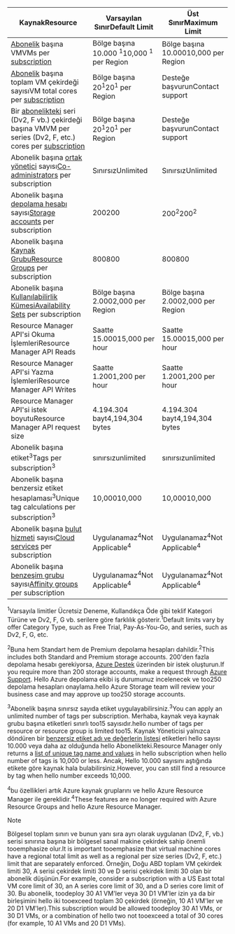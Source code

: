 | <span data-ttu-id="a0ad3-101">Kaynak</span><span class="sxs-lookup"><span data-stu-id="a0ad3-101">Resource</span></span> | <span data-ttu-id="a0ad3-102">Varsayılan Sınır</span><span class="sxs-lookup"><span data-stu-id="a0ad3-102">Default Limit</span></span> | <span data-ttu-id="a0ad3-103">Üst Sınır</span><span class="sxs-lookup"><span data-stu-id="a0ad3-103">Maximum Limit</span></span> |
| --- | --- | --- |
| <span data-ttu-id="a0ad3-104">[Abonelik](../articles/billing-buy-sign-up-azure-subscription.md) başına VM</span><span class="sxs-lookup"><span data-stu-id="a0ad3-104">VMs per [subscription](../articles/billing-buy-sign-up-azure-subscription.md)</span></span> |<span data-ttu-id="a0ad3-105">Bölge başına 10.000 <sup>1</sup></span><span class="sxs-lookup"><span data-stu-id="a0ad3-105">10,000 <sup>1</sup> per Region</span></span> |<span data-ttu-id="a0ad3-106">Bölge başına 10.000</span><span class="sxs-lookup"><span data-stu-id="a0ad3-106">10,000 per Region</span></span> |
| <span data-ttu-id="a0ad3-107">[Abonelik](../articles/billing-buy-sign-up-azure-subscription.md) başına toplam VM çekirdeği sayısı</span><span class="sxs-lookup"><span data-stu-id="a0ad3-107">VM total cores per [subscription](../articles/billing-buy-sign-up-azure-subscription.md)</span></span> |<span data-ttu-id="a0ad3-108">Bölge başına 20<sup>1</sup></span><span class="sxs-lookup"><span data-stu-id="a0ad3-108">20<sup>1</sup> per Region</span></span> | <span data-ttu-id="a0ad3-109">Desteğe başvurun</span><span class="sxs-lookup"><span data-stu-id="a0ad3-109">Contact support</span></span> |
| <span data-ttu-id="a0ad3-110">Bir [abonelikteki](../articles/billing-buy-sign-up-azure-subscription.md) seri (Dv2, F vb.) çekirdeği başına VM</span><span class="sxs-lookup"><span data-stu-id="a0ad3-110">VM per series (Dv2, F, etc.) cores per [subscription](../articles/billing-buy-sign-up-azure-subscription.md)</span></span> |<span data-ttu-id="a0ad3-111">Bölge başına 20<sup>1</sup></span><span class="sxs-lookup"><span data-stu-id="a0ad3-111">20<sup>1</sup> per Region</span></span> | <span data-ttu-id="a0ad3-112">Desteğe başvurun</span><span class="sxs-lookup"><span data-stu-id="a0ad3-112">Contact support</span></span> |
| <span data-ttu-id="a0ad3-113">Abonelik başına [ortak yönetici](../articles/billing-add-change-azure-subscription-administrator.md) sayısı</span><span class="sxs-lookup"><span data-stu-id="a0ad3-113">[Co-administrators](../articles/billing-add-change-azure-subscription-administrator.md) per subscription</span></span> |<span data-ttu-id="a0ad3-114">Sınırsız</span><span class="sxs-lookup"><span data-stu-id="a0ad3-114">Unlimited</span></span> |<span data-ttu-id="a0ad3-115">Sınırsız</span><span class="sxs-lookup"><span data-stu-id="a0ad3-115">Unlimited</span></span> |
| <span data-ttu-id="a0ad3-116">Abonelik başına [depolama hesabı](../articles/storage/common/storage-create-storage-account.md) sayısı</span><span class="sxs-lookup"><span data-stu-id="a0ad3-116">[Storage accounts](../articles/storage/common/storage-create-storage-account.md) per subscription</span></span> |<span data-ttu-id="a0ad3-117">200</span><span class="sxs-lookup"><span data-stu-id="a0ad3-117">200</span></span> |<span data-ttu-id="a0ad3-118">200<sup>2</sup></span><span class="sxs-lookup"><span data-stu-id="a0ad3-118">200<sup>2</sup></span></span> |
| <span data-ttu-id="a0ad3-119">Abonelik başına [Kaynak Grubu](../articles/azure-resource-manager/resource-group-overview.md)</span><span class="sxs-lookup"><span data-stu-id="a0ad3-119">[Resource Groups](../articles/azure-resource-manager/resource-group-overview.md) per subscription</span></span> |<span data-ttu-id="a0ad3-120">800</span><span class="sxs-lookup"><span data-stu-id="a0ad3-120">800</span></span> |<span data-ttu-id="a0ad3-121">800</span><span class="sxs-lookup"><span data-stu-id="a0ad3-121">800</span></span> |
| <span data-ttu-id="a0ad3-122">Abonelik başına [Kullanılabilirlik Kümesi](../articles/virtual-machines/windows/manage-availability.md#configure-multiple-virtual-machines-in-an-availability-set-for-redundancy)</span><span class="sxs-lookup"><span data-stu-id="a0ad3-122">[Availability Sets](../articles/virtual-machines/windows/manage-availability.md#configure-multiple-virtual-machines-in-an-availability-set-for-redundancy) per subscription</span></span> |<span data-ttu-id="a0ad3-123">Bölge başına 2.000</span><span class="sxs-lookup"><span data-stu-id="a0ad3-123">2,000 per Region</span></span> |<span data-ttu-id="a0ad3-124">Bölge başına 2.000</span><span class="sxs-lookup"><span data-stu-id="a0ad3-124">2,000 per Region</span></span> |
| <span data-ttu-id="a0ad3-125">Resource Manager API'si Okuma İşlemleri</span><span class="sxs-lookup"><span data-stu-id="a0ad3-125">Resource Manager API Reads</span></span> |<span data-ttu-id="a0ad3-126">Saatte 15.000</span><span class="sxs-lookup"><span data-stu-id="a0ad3-126">15,000 per hour</span></span> |<span data-ttu-id="a0ad3-127">Saatte 15.000</span><span class="sxs-lookup"><span data-stu-id="a0ad3-127">15,000 per hour</span></span> |
| <span data-ttu-id="a0ad3-128">Resource Manager API'si Yazma İşlemleri</span><span class="sxs-lookup"><span data-stu-id="a0ad3-128">Resource Manager API Writes</span></span> |<span data-ttu-id="a0ad3-129">Saatte 1.200</span><span class="sxs-lookup"><span data-stu-id="a0ad3-129">1,200 per hour</span></span> |<span data-ttu-id="a0ad3-130">Saatte 1.200</span><span class="sxs-lookup"><span data-stu-id="a0ad3-130">1,200 per hour</span></span> |
| <span data-ttu-id="a0ad3-131">Resource Manager API'si istek boyutu</span><span class="sxs-lookup"><span data-stu-id="a0ad3-131">Resource Manager API request size</span></span> |<span data-ttu-id="a0ad3-132">4.194.304 bayt</span><span class="sxs-lookup"><span data-stu-id="a0ad3-132">4,194,304 bytes</span></span> |<span data-ttu-id="a0ad3-133">4.194.304 bayt</span><span class="sxs-lookup"><span data-stu-id="a0ad3-133">4,194,304 bytes</span></span> |
| <span data-ttu-id="a0ad3-134">Abonelik başına etiket<sup>3</sup></span><span class="sxs-lookup"><span data-stu-id="a0ad3-134">Tags per subscription<sup>3</sup></span></span> |<span data-ttu-id="a0ad3-135">sınırsız</span><span class="sxs-lookup"><span data-stu-id="a0ad3-135">unlimited</span></span> |<span data-ttu-id="a0ad3-136">sınırsız</span><span class="sxs-lookup"><span data-stu-id="a0ad3-136">unlimited</span></span> |
| <span data-ttu-id="a0ad3-137">Abonelik başına benzersiz etiket hesaplaması<sup>3</sup></span><span class="sxs-lookup"><span data-stu-id="a0ad3-137">Unique tag calculations per subscription<sup>3</sup></span></span> | <span data-ttu-id="a0ad3-138">10,000</span><span class="sxs-lookup"><span data-stu-id="a0ad3-138">10,000</span></span> | <span data-ttu-id="a0ad3-139">10,000</span><span class="sxs-lookup"><span data-stu-id="a0ad3-139">10,000</span></span> |
| <span data-ttu-id="a0ad3-140">Abonelik başına [bulut hizmeti](../articles/cloud-services/cloud-services-choose-me.md) sayısı</span><span class="sxs-lookup"><span data-stu-id="a0ad3-140">[Cloud services](../articles/cloud-services/cloud-services-choose-me.md) per subscription</span></span> |<span data-ttu-id="a0ad3-141">Uygulanamaz<sup>4</sup></span><span class="sxs-lookup"><span data-stu-id="a0ad3-141">Not Applicable<sup>4</sup></span></span> |<span data-ttu-id="a0ad3-142">Uygulanamaz<sup>4</sup></span><span class="sxs-lookup"><span data-stu-id="a0ad3-142">Not Applicable<sup>4</sup></span></span> |
| <span data-ttu-id="a0ad3-143">Abonelik başına [benzeşim grubu](../articles/virtual-network/virtual-networks-migrate-to-regional-vnet.md) sayısı</span><span class="sxs-lookup"><span data-stu-id="a0ad3-143">[Affinity groups](../articles/virtual-network/virtual-networks-migrate-to-regional-vnet.md) per subscription</span></span> |<span data-ttu-id="a0ad3-144">Uygulanamaz<sup>4</sup></span><span class="sxs-lookup"><span data-stu-id="a0ad3-144">Not Applicable<sup>4</sup></span></span> |<span data-ttu-id="a0ad3-145">Uygulanamaz<sup>4</sup></span><span class="sxs-lookup"><span data-stu-id="a0ad3-145">Not Applicable<sup>4</sup></span></span> |

<span data-ttu-id="a0ad3-146"><sup>1</sup>Varsayıla limitler Ücretsiz Deneme, Kullandıkça Öde gibi teklif Kategori Türüne ve Dv2, F, G vb. serilere göre farklılık gösterir.</span><span class="sxs-lookup"><span data-stu-id="a0ad3-146"><sup>1</sup>Default limits vary by offer Category Type, such as Free Trial, Pay-As-You-Go, and series, such as Dv2, F, G, etc.</span></span>

<span data-ttu-id="a0ad3-147"><sup>2</sup>Buna hem Standart hem de Premium depolama hesapları dahildir.</span><span class="sxs-lookup"><span data-stu-id="a0ad3-147"><sup>2</sup>This includes both Standard and Premium storage accounts.</span></span> <span data-ttu-id="a0ad3-148">200'den fazla depolama hesabı gerekiyorsa, [Azure Destek](https://azure.microsoft.com/support/faq/) üzerinden bir istek oluşturun.</span><span class="sxs-lookup"><span data-stu-id="a0ad3-148">If you require more than 200 storage accounts, make a request through [Azure Support](https://azure.microsoft.com/support/faq/).</span></span> <span data-ttu-id="a0ad3-149">Hello Azure depolama ekibi iş durumunuz incelenecek ve too250 depolama hesapları onaylama.</span><span class="sxs-lookup"><span data-stu-id="a0ad3-149">hello Azure Storage team will review your business case and may approve up too250 storage accounts.</span></span>

<span data-ttu-id="a0ad3-150"><sup>3</sup>Abonelik başına sınırsız sayıda etiket uygulayabilirsiniz.</span><span class="sxs-lookup"><span data-stu-id="a0ad3-150"><sup>3</sup>You can apply an unlimited number of tags per subscription.</span></span> <span data-ttu-id="a0ad3-151">Merhaba, kaynak veya kaynak grubu başına etiketleri sınırlı too15 sayısıdır.</span><span class="sxs-lookup"><span data-stu-id="a0ad3-151">hello number of tags per resource or resource group is limited too15.</span></span> <span data-ttu-id="a0ad3-152">Kaynak Yöneticisi yalnızca döndüren bir [benzersiz etiket adı ve değerlerin listesi](/rest/api/resources/tags#Tags_List) etiketleri hello sayısı 10.000 veya daha az olduğunda hello Abonelikteki.</span><span class="sxs-lookup"><span data-stu-id="a0ad3-152">Resource Manager only returns a [list of unique tag name and values](/rest/api/resources/tags#Tags_List) in hello subscription when hello number of tags is 10,000 or less.</span></span> <span data-ttu-id="a0ad3-153">Ancak, Hello 10.000 sayısını aştığında etikete göre kaynak hala bulabilirsiniz.</span><span class="sxs-lookup"><span data-stu-id="a0ad3-153">However, you can still find a resource by tag when hello number exceeds 10,000.</span></span>  

<span data-ttu-id="a0ad3-154"><sup>4</sup>bu özellikleri artık Azure kaynak gruplarını ve hello Azure Resource Manager ile gereklidir.</span><span class="sxs-lookup"><span data-stu-id="a0ad3-154"><sup>4</sup>These features are no longer required with Azure Resource Groups and hello Azure Resource Manager.</span></span>

> [!NOTE]
> <span data-ttu-id="a0ad3-155">Bölgesel toplam sınırı ve bunun yanı sıra ayrı olarak uygulanan (Dv2, F, vb.) serisi sınırına başına bir bölgesel sanal makine çekirdek sahip önemli tooemphasize olur.</span><span class="sxs-lookup"><span data-stu-id="a0ad3-155">It is important tooemphasize that virtual machine cores have a regional total limit as well as a regional per size series (Dv2, F, etc.) limit that are separately enforced.</span></span>  <span data-ttu-id="a0ad3-156">Örneğin, Doğu ABD toplam VM çekirdek limiti 30, A serisi çekirdek limiti 30 ve D serisi çekirdek limiti 30 olan bir abonelik düşünün.</span><span class="sxs-lookup"><span data-stu-id="a0ad3-156">For example, consider a subscription with a US East total VM core limit of 30, an A series core limit of 30, and a D series core limit of 30.</span></span>  <span data-ttu-id="a0ad3-157">Bu abonelik, toodeploy 30 A1 VM'ler veya 30 D1 VM'ler izin ya da bir birleşimini hello iki tooexceed toplam 30 çekirdek (örneğin, 10 A1 VM'ler ve 20 D1 VM'ler).</span><span class="sxs-lookup"><span data-stu-id="a0ad3-157">This subscription would be allowed toodeploy 30 A1 VMs, or 30 D1 VMs, or a combination of hello two not tooexceed a total of 30 cores (for example, 10 A1 VMs and 20 D1 VMs).</span></span>  
> <!-- -->
> 
> 


